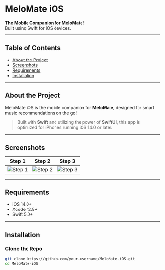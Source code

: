 # MeloMate iOS

**The Mobile Companion for MeloMate!**  
Built using Swift for iOS devices.

---

## Table of Contents

- [About the Project](#about-the-project)
- [Screenshots](#screenshots)
- [Requirements](#requirements)
- [Installation](#installation)

---

## About the Project

MeloMate iOS is the mobile companion for **MeloMate**, designed for smart music recommendations on the go!

> Built with **Swift** and utilizing the power of **SwiftUI**, this app is optimized for iPhones running iOS 14.0 or later.

---

## Screenshots

<!-- Add actual screenshots of your app here -->

| Step 1                    | Step 2                    | Step 3                    |
|----------------------------|----------------------------|----------------------------|
| ![Step 1](path/to/step1.png) | ![Step 2](path/to/step2.png) | ![Step 3](path/to/step3.png) |

---

## Requirements

- iOS 14.0+
- Xcode 12.5+
- Swift 5.0+

---

## Installation

### Clone the Repo

```bash
git clone https://github.com/your-username/MeloMate-iOS.git
cd MeloMate-iOS
